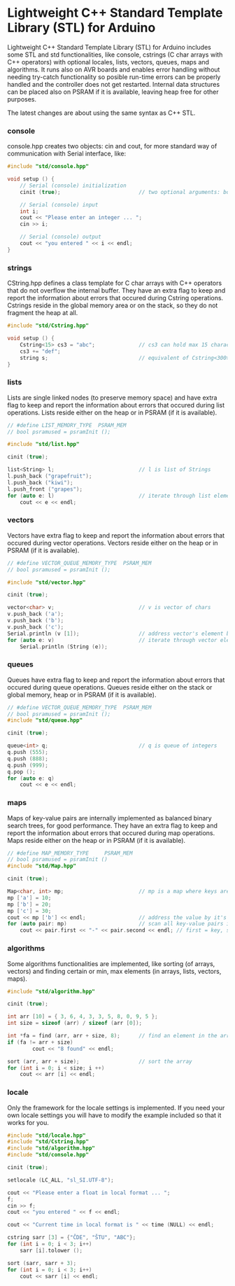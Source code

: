 # Lightweight C++ Standard Template Library (STL) for Arduino

Lightweight C++ Standard Template Library (STL) for Arduino includes some STL and std functionalities, like console, cstrings (C char arrays with C++ operators) with optional locales, lists, vectors, queues, maps and algorithms.
It runs also on AVR boards and enables error handling without needing try-catch functionality so posible run-time errors can be properly handled and the controller does not get restarted.
Internal data structures can be placed also on PSRAM if it is available, leaving heap free for other purposes.

The latest changes are about using the same syntax as C++ STL.


### console


console.hpp creates two objects: cin and cout, for more standard way of communication with Serial interface, like:


```C++
#include "std/console.hpp"

void setup () {
    // Serial (console) initialization
    cinit (true);                         // two optional arguments: bool waitForSerial = false, unsigned int serialSpeed = 115200

    // Serial (console) input
    int i;
    cout << "Please enter an integer ... ";
    cin >> i;

    // Serial (console) output
    cout << "you entered " << i << endl;
}
```


### strings


CString.hpp defines a class template for C char arrays with C++ operators that do not overflow the internal buffer. They have an extra flag to keep and report the information about errors that occured during Cstring operations. Cstrings reside in the global memory area or on the stack, so they do not fragment the heap at all.


```C++
#include "std/Cstring.hpp"

void setup () {
    Cstring<15> cs3 = "abc";              // cs3 can hold max 15 characters and is assigned "abc" value after construction
    cs3 += "def";
    string s;                             // equivalent of Cstring<300>
}
```


### lists


Lists are single linked nodes (to preserve memory space) and have extra flag to keep and report the information about errors that occured during list operations. Lists reside either on the heap or in PSRAM (if it is available).


```C++
// #define LIST_MEMORY_TYPE  PSRAM_MEM
// bool psramused = psramInit ();

#include "std/list.hpp"

cinit (true);

list<String> l;                           // l is list of Strings
l.push_back ("grapefruit");
l.push_back ("kiwi");
l.push_front ("grapes");
for (auto e: l)                           // iterate through list elements
    cout << e << endl;
```



### vectors


Vectors have extra flag to keep and report the information about errors that occured during vector operations. Vectors reside either on the heap or in PSRAM (if it is available).


```C++
// #define VECTOR_QUEUE_MEMORY_TYPE  PSRAM_MEM
// bool psramused = psramInit ();

#include "std/vector.hpp"

cinit (true);

vector<char> v;                           // v is vector of chars
v.push_back ('a');
v.push_back ('b');
v.push_back ('c');
Serial.println (v [1]);                   // address vector's element by it's position
for (auto e: v)                           // iterate through vector elements
    Serial.println (String (e));  
```



### queues


Queues have extra flag to keep and report the information about errors that occured during queue operations. Queues reside either on the stack or global memory, heap or in PSRAM (if it is available).

```C++
// #define VECTOR_QUEUE_MEMORY_TYPE  PSRAM_MEM
// bool psramused = psramInit ();
#include "std/queue.hpp"

cinit (true);

queue<int> q;                             // q is queue of integers
q.push (555);
q.push (888);
q.push (999);
q.pop ();                                                       
for (auto e: q)
    cout << e << endl;
```



### maps


Maps of key-value pairs are internally implemented as balanced binary search trees, for good performance. They have an extra flag to keep and report the information about errors that occured during map operations. Maps reside either on the heap or in PSRAM (if it is available).


```C++
// #define MAP_MEMORY_TYPE     PSRAM_MEM
// bool psramused = psramInit ()
#include "std/Map.hpp"

cinit (true);

Map<char, int> mp;                        // mp is a map where keys are chars and values are integers
mp ['a'] = 10;
mp ['b'] = 20;
mp ['c'] = 30;
cout << mp ['b'] << endl;                 // address the value by it's key 
for (auto pair: mp)                       // scan all key-value pairs in the map
    cout << pair.first << "-" << pair.second << endl; // first = key, second = value
```



### algorithms


Some algorithms functionalities are implemented, like sorting (of arrays, vectors) and finding certain or min, max elements (in arrays, lists, vectors, maps).


```C++
#include "std/algorithm.hpp"

cinit (true);

int arr [10] = { 3, 6, 4, 3, 3, 5, 8, 0, 9, 5 };
int size = sizeof (arr) / sizeof (arr [0]);

int *fa = find (arr, arr + size, 8);      // find an element in the array
if (fa != arr + size)
        cout << "8 found" << endl;

sort (arr, arr + size);                   // sort the array
for (int i = 0; i < size; i ++)
    cout << arr [i] << endl;
```



### locale


Only the framework for the locale settings is implemented. If you need your own locale settings you will have to modify the example included so that it works for you.


```C++
#include "std/locale.hpp"
#include "std/Cstring.hpp"
#include "std/algorithm.hpp"
#include "std/console.hpp"

cinit (true);

setlocale (LC_ALL, "sl_SI.UTF-8");                             

cout << "Please enter a float in local format ... ";
f;
cin >> f;
cout << "you entered " << f << endl;

cout << "Current time in local format is " << time (NULL) << endl;

cstring sarr [3] = {"ČDE", "ŠTU", "ABC"};
for (int i = 0; i < 3; i++)
    sarr [i].tolower ();

sort (sarr, sarr + 3);
for (int i = 0; i < 3; i++)
    cout << sarr [i] << endl;
```

